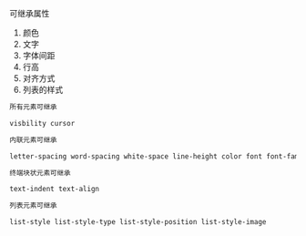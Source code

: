 可继承属性

1. 颜色
2. 文字
3. 字体间距
4. 行高
5. 对齐方式
6. 列表的样式

```css
所有元素可继承

visbility cursor

内联元素可继承

letter-spacing word-spacing white-space line-height color font font-family font-size font-style font-variant font-weight text-decoration text-transform direction

终端块状元素可继承

text-indent text-align

列表元素可继承

list-style list-style-type list-style-position list-style-image

```